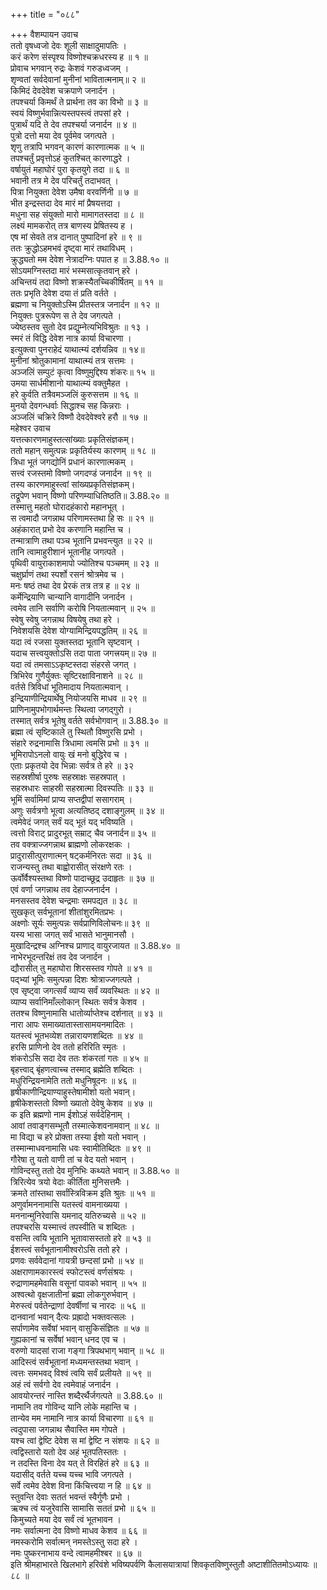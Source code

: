 +++
title = "०८८"

+++
वैशम्पायन उवाच  
ततो वृषध्वजो देवः शूली साक्षादुमापतिः ।  
करं करेण संस्पृश्य विष्णोश्चक्रधरस्य ह ॥ १ ॥  
प्रोवाच भगवान् रुद्रः केशवं गरुडध्वजम् ।  
शृण्वतां सर्वदेवानां मुनीनां भावितात्मनाम्॥ २ ॥  
किमिदं देवदेवेश चक्रपाणे जनार्दन ।  
तपश्चर्या किमर्थं ते प्रार्थना तव का विभो ॥ ३ ॥  
स्वयं विष्णुर्भवान्नित्यस्तपस्त्वं तपसां हरे ।  
पुत्रार्थं यदि ते देव तपश्चर्या जनार्दन ॥ ४ ॥  
पुत्रो दत्तो मया देव पूर्वमेव जगत्पते ।  
शृणु तत्रापि भगवन् कारणं कारणात्मक ॥ ५ ॥  
तपश्चर्तुं प्रवृत्तोऽहं कुतश्चित् कारणाद्धरे ।  
वर्षायुतं महाघोरं पुरा कृतयुगे तदा ॥ ६ ॥  
भवानी तत्र मे देव परिचर्तुं तदाभवत् ।  
पित्रा नियुक्ता देवेश उमैषा वरवर्णिनी ॥ ७ ॥  
भीत इन्द्रस्तदा देव मारं मां प्रैषयत्तदा ।  
मधुना सह संयुक्तो मारो मामागतस्तदा ॥ ८ ॥  
लक्ष्यं मामकरोत् तत्र बाणस्य प्रेषितस्य ह ।  
एष मां सेवते तत्र दानात् पुष्पादिनां हरे ॥ ९ ॥  
ततः क्रुद्धोऽहमभवं दृष्ट्वा मारं तथाविधम् ।  
क्रुद्ध्यतो मम देवेश नेत्रादग्निः पपात ह ॥ 3.88.१० ॥  
सोऽयमग्निस्तदा मारं भस्मसात्कृतवान् हरे ।  
अचिन्तयं तदा विष्णो शक्रस्यैतच्चिकीर्षितम् ॥ ११ ॥  
ततः प्रभृति देवेश दया तं प्रति वर्तते ।  
ब्रह्मणा च नियुक्तोऽस्मि प्रीतस्तत्र जनार्दन ॥ १२ ॥  
नियुक्तः पुत्ररूपेण स ते देव जगत्पते ।  
ज्येष्ठस्तव सुतो देव प्रद्युम्नेत्यभिविश्रुतः ॥ १३ ।  
स्मरं तं विद्धि देवेश नात्र कार्या विचारणा ।  
इत्युक्त्वा पुनराहेदं याथात्म्यं दर्शयन्निव ॥ १४॥  
मुनीनां श्रोतुकामानां याथात्म्यं तत्र सत्तमः ।  
अञ्जलिं सम्पुटं कृत्वा विष्णुमुद्दिश्य शंकरः॥ १५ ॥  
उमया सार्धमीशानो याथात्म्यं वक्तुमैहत ।  
हरे कुर्वति तत्रैवमञ्जलिं कुरुसत्तम ॥ १६ ॥  
मुनयो देवगन्धर्वाः सिद्धाश्च सह किन्नराः ।  
अञ्जलिं चक्रिरे विष्णौ देवदेवेश्वरे हरौ ॥ १७ ॥  
महेश्वर उवाच  
यत्तत्कारणमाहुस्तत्सांख्याः प्रकृतिसंज्ञकम्।  
ततो महान् समुत्पन्नः प्रकृतिर्यस्य कारणम् ॥ १८ ॥  
त्रिधा भूतं जगद्योनिं प्रधानं कारणात्मकम् ।  
सत्त्वं रजस्तमो विष्णो जगदण्डं जनार्दन ॥ १९ ॥  
तस्य कारणमाहुस्त्वां सांख्यप्रकृतिसंज्ञकम्।  
तद्रूपेण भवान् विष्णो परिणम्याधितिष्ठति॥ 3.88.२० ॥  
तस्मात्तु महतो घोरादहंकारो महानभूत् ।  
स त्वमादौ जगन्नाथ परिणामस्तथा हि सः ॥ २१ ॥  
अहंकारात् प्रभो देव करणानि महान्ति च ।  
तन्मात्राणि तथा पञ्च भूतानि प्रभवन्त्युत ॥ २२ ॥  
तानि त्वामाहुरीशानं भूतानीह जगत्पते ।  
पृथिवी वायुराकाशमापो ज्योतिश्च पञ्चमम् ॥ २३ ॥  
चक्षुर्घ्राणं तथा स्पर्शो रसनं श्रोत्रमेव च ।  
मनः षष्ठं तथा देव प्रेरकं तत्र तत्र ह ॥ २४ ॥  
कर्मेन्द्रियाणि चान्यानि वागादीनि जनार्दन ।  
त्वमेव तानि सर्वाणि करोषि नियतात्मवान् ॥ २५ ॥  
स्वेषु स्वेषु जगन्नाथ विषयेषु तथा हरे ।  
निवेशयसि देवेश योग्यामिन्द्रियपद्धतिम् ॥ २६ ॥  
यदा त्वं रजसा युक्तस्तदा भूतानि सृष्टवान् ।  
यदाच सत्त्वयुक्तोऽसि तदा पाता जगत्त्रयम्॥ २७ ॥  
यदा त्वं तमसाऽऽकृष्टस्तदा संहरसे जगत् ।  
त्रिभिरेव गुणैर्युक्तः सृष्टिरक्षाविनाशने ॥ २८ ॥  
वर्तसे त्रिविधां भूतिमादाय नियतात्मवान् ।  
इन्द्रियाणीन्द्रियार्थेषु नियोजयसि माधव ॥ २९ ॥  
प्राणिनामुपभोगार्थमन्तः स्थित्वा जगद्गुरो ।  
तस्मात् सर्वत्र भूतेषु वर्तते सर्वभोगवान् ॥ 3.88.३० ॥  
ब्रह्मा त्वं सृष्टिकाले तु स्थितौ विष्णुरसि प्रभो ।  
संहारे रुद्रनामासि त्रिधामा त्वमसि प्रभो ॥ ३१ ॥  
भूमिरापोऽनलो वायुः खं मनो बुद्धिरेव च ।  
एताः प्रकृतयो देव भिन्नाः सर्वत्र ते हरे ॥ ३२  
सहस्रशीर्षा पुरुषः सहस्राक्षः सहस्रपात् ।  
सहस्रधारः साहस्री सहस्रात्मा दिवस्पतिः ॥ ३३ ॥  
भूमिं सर्वामिमां प्राप्य सप्तद्वीपां ससागराम् ।  
अणुः सर्वत्रगो भूत्वा अत्यतिष्ठद् दशाङ्गुलम् ॥ ३४ ॥  
त्वमेवेदं जगत् सर्वं यद् भूतं यद् भविष्यति ।  
त्वत्तो विराट् प्रादुरभूत् सम्राट् चैव जनार्दन॥ ३५ ॥  
तव वक्त्राज्जगन्नाथ ब्राह्मणो लोकरक्षकः ।  
प्रादुरासीत्पुराणात्मन् षट्कर्मनिरतः सदा ॥ ३६ ॥  
राजन्यस्तु तथा बाह्वोरासीत् संरक्षणे रतः ।  
ऊर्वोर्वैश्यस्तथा विष्णो पादाच्छूद्र उदाहृतः ॥ ३७ ॥  
एवं वर्णा जगन्नाथ तव देहाज्जनार्दन ।  
मनसस्तव देवेश चन्द्रमाः समपद्यत ॥ ३८ ॥  
सुखकृत् सर्वभूतानां शीतांशुरमितप्रभः ।  
अक्ष्णोः सूर्यः समुत्पन्नः सर्वप्राणिविलोचनः॥ ३९ ॥  
यस्य भासा जगत् सर्वं भासते भानुमानसौ ।  
मुखादिन्द्रश्च अग्निश्च प्राणाद् वायुरजायत ॥ 3.88.४० ॥  
नाभेरभूदन्तरिक्षं तव देव जनार्दन ।  
द्यौरासीत् तु महाघोरा शिरसस्तव गोपते ॥ ४१ ॥  
पद्भ्यां भूमिः समुत्पन्ना दिशः श्रोत्राज्जगत्पते ।  
एव सृष्ट्वा जगत्सर्वं व्याप्य सर्वं व्यवस्थितः ॥ ४२ ॥  
व्याप्य सर्वानिमाँल्लोकान् स्थितः सर्वत्र केशव ।  
ततश्च विष्णुनामासि धातोर्व्याप्तेश्च दर्शनात् ॥ ४३ ॥  
नारा आपः समाख्यातास्तासामयनमादितः ।  
यतस्त्वं भूतभव्येश तन्नारायणशब्दितः ॥ ४४ ॥  
हरसि प्राणिनो देव ततो हरिरिति स्मृतः ।  
शंकरोऽसि सदा देव ततः शंकरतां गतः ॥ ४५ ॥  
बृहत्त्वाद् बृंहणत्वाच्च तस्माद् ब्रह्मेति शब्दितः ।  
मधुरिन्द्रियनामेति ततो मधुनिषूदनः ॥ ४६ ॥  
हृषीकाणीन्द्रियाण्याहुस्तेषामीशो यतो भवान्।  
हृषीकेशस्ततो विष्णो ख्यातो देवेषु केशव ॥ ४७ ॥  
क इति ब्रह्मणो नाम ईशोऽहं सर्वदेहिनाम् ।  
आवां तवाङ्गसम्भूतौ तस्मात्केशवनामवान् ॥ ४८ ॥  
मा विद्या च हरे प्रोक्ता तस्या ईशो यतो भवान् ।  
तस्मान्माधवनामासि धवः स्वामीतिब्दितः ॥ ४९ ॥  
गौरेषा तु यतो वाणी तां च वेद यतो भवान् ।  
गोविन्दस्तु ततो देव मुनिभिः कथ्यते भवान् ॥ 3.88.५० ॥  
त्रिरित्येव त्रयो वेदाः कीर्तिता मुनिसत्तमैः ।  
क्रमते तांस्तथा सर्वांस्त्रिविक्रम इति श्रुतः ॥ ५१ ॥  
अणुर्वामननामासि यतस्त्वं वामनाख्यया ।  
मननान्मुनिरेवासि यमनाद् यतिरुच्यसे ॥ ५२ ॥  
तपश्चरसि यस्मात्त्वं तपस्वीति च शब्दितः ।  
वसन्ति त्वयि भूतानि भूतावासस्ततो हरे ॥ ५३ ॥  
ईशस्त्वं सर्वभूतानामीश्वरोऽसि ततो हरे ।  
प्रणवः सर्ववेदानां गायत्री छन्दसां प्रभो ॥ ५४ ॥  
अक्षराणामकारस्त्वं स्फोटस्त्वं वर्णसंश्रयः ।  
रुद्राणामहमेवासि वसूनां पावको भवान् ॥ ५५ ॥  
अश्वत्थो वृक्षजातीनां ब्रह्मा लोकगुरुर्भवान् ।  
मेरुस्त्वं पर्वतेन्द्राणां देवर्षीणां च नारदः ॥ ५६ ॥  
दानवानां भवान् दैत्यः प्रह्रादो भक्तवत्सलः ।  
सर्पाणामेव सर्वेषां भवान् वासुकिसंज्ञितः ॥ ५७ ॥  
गुह्यकानां च सर्वेषां भवान् धनद एव च ।  
वरुणो यादसां राजा गङ्गा त्रिपथभाग् भवान् ॥ ५८ ॥  
आदिस्त्वं सर्वभूतानां मध्यमन्तस्तथा भवान् ।  
त्वत्तः समभवद् विश्वं त्वयि सर्वं प्रलीयते ॥ ५९ ॥  
अहं त्वं सर्वगो देव त्वमेवाहं जनार्दन ।  
आवयोरन्तरं नास्ति शब्दैरर्थैर्जगत्पते ॥ 3.88.६० ॥  
नामानि तव गोविन्द यानि लोके महान्ति च ।  
तान्येव मम नामानि नात्र कार्या विचारणा ॥ ६१ ॥  
त्वदुपासा जगन्नाथ सैवास्ति मम गोपते ।  
यश्च त्वां द्वेष्टि देवेश स मां द्वेष्टि न संशयः ॥ ६२ ॥  
त्वद्विस्तारो यतो देव अहं भूतपतिस्ततः ।  
न तदस्ति विना देव यत् ते विरहितं हरे ॥ ६३ ॥  
यदासीद् वर्तते यच्च यच्च भावि जगत्पते ।  
सर्वे त्वमेव देवेश विना किंचित्त्वया न हि ॥ ६४ ॥  
स्तुवन्ति देवाः सततं भवन्तं स्वैर्गुणैः प्रभो ।  
ऋक्च त्वं यजुरेवासि सामासि सततं प्रभो ॥ ६५ ॥  
किमुच्यते मया देव सर्वं त्वं भूतभावन ।  
नमः सर्वात्मना देव विष्णो माधव केशव ॥ ६६ ॥  
नमस्करोमि सर्वात्मन् नमस्तेऽस्तु सदा हरे ।  
नमः पुष्करनाभाय वन्दे त्वामहमीश्बर ॥ ६७ ॥  
इति श्रीमहाभारते खिलभागे हरिवंशे भविष्यपर्वणि कैलासयात्रायां शिवकृतविष्णुस्तुतौ अष्टाशीतितमोऽध्यायः ॥ ८८ ॥